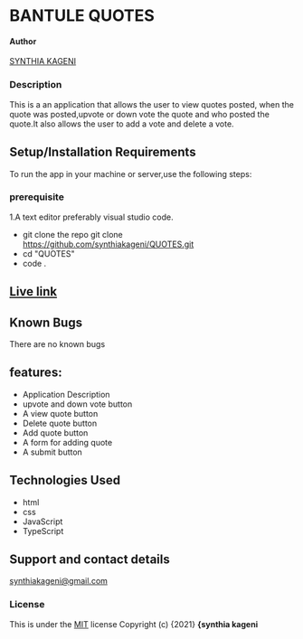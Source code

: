 # BANTULE QUOTES
#### Author 
<a href="https://github.com/synthiakageni"> SYNTHIA KAGENI</a>

### Description
This is a an application that allows the user to view quotes posted, when the quote was posted,upvote or down vote the quote and who posted the quote.It also allows the user to add a vote and delete a vote.
## Setup/Installation Requirements
To run the app in your machine or server,use the following steps:
### prerequisite
1.A text editor preferably visual studio code.
*  git clone the repo git clone https://github.com/synthiakageni/QUOTES.git
*  cd "QUOTES" 
*  code .
## [Live link]( synthiakageni.github.io/quotes/)
## Known Bugs
There are no known bugs
## features:
* Application Description
* upvote and down vote button
* A view quote button
* Delete quote button
* Add quote button
* A form for adding quote
* A submit button
## Technologies Used
* html
* css
* JavaScript
* TypeScript
## Support and contact details
synthiakageni@gmail.com
### License
This is under the [MIT](LICENSE) license
Copyright (c) {2021} **{synthia kageni**

